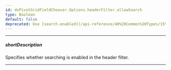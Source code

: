 ```yaml
---
id: dxPivotGridFieldChooser.Options.headerFilter.allowSearch
type: Boolean
default: false
deprecated: Use [search.enabled](/api-reference/40%20Common%20Types/15%20grids/HeaderFilterSearchConfig/enabled.md '/Documentation/ApiReference/UI_Components/dxPivotGridFieldChooser/Configuration/headerFilter/search/#enabled') instead.
---
```

---
##### shortDescription
Specifies whether searching is enabled in the header filter.

---
